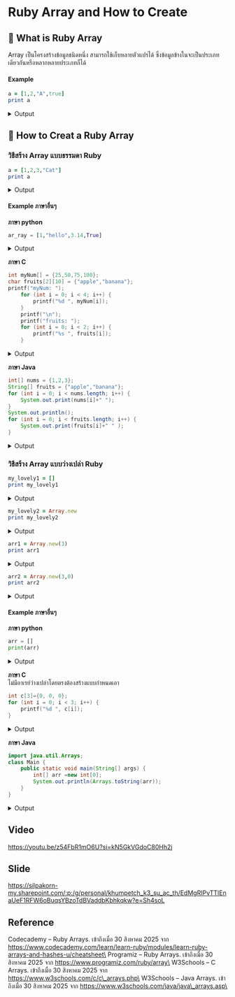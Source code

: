 # Ruby Array and How to Create

## 📌 What is Ruby Array

Array เป็นโครงสร้างข้อมูลชนิดหนึ่ง สามารถใช้เก็บหลายตัวแปรได้ ซึ่งข้อมูลข้างในจะเป็นประเภทเดียวกันหรือหลากหลายประเภทก็ได้

#### Example

```ruby
a = [1,2,"A",true]
print a
```

<details>

<summary>Output</summary>

\[1, 2, "A", true]

</details>

## 📌 How to Creat a Ruby Array

### วิธีสร้าง Array แบบธรรมดา Ruby

```ruby
a = [1,2,3,"Cat"]
print a
```

<details>

<summary>Output</summary>

\[1, 2, 3, "Cat"]

</details>

#### Example ภาษาอื่นๆ

**ภาษา python**

```python
ar_ray = [1,"hello",3.14,True]
```

<details>

<summary>Output</summary>

\[1,"hello",3.14,True]

</details>

**ภาษา C**

```c
int myNum[] = {25,50,75,100};
char fruits[2][10] = {"apple","banana"};
printf("myNum: ");
    for (int i = 0; i < 4; i++) {
        printf("%d ", myNum[i]);
    }
    printf("\n");
    printf("fruits: ");
    for (int i = 0; i < 2; i++) {
        printf("%s ", fruits[i]);
    }
```

<details>

<summary>Output</summary>

myNum: 25 50 75 100\
fruits: apple banana

</details>

**ภาษา Java**

```java
int[] nums = {1,2,3};
String[] fruits = {"apple","banana"};
for (int i = 0; i < nums.length; i++) {
    System.out.print(nums[i]+" ");
}
System.out.println();
for (int i = 0; i < fruits.length; i++) {
    System.out.print(fruits[i]+" " );
}

```

<details>

<summary>Output</summary>

1 2 3\
apple banana

</details>

### วิธีสร้าง Array แบบว่างเปล่า Ruby

```ruby
my_lovely1 = []
print my_lovely1
```

<details>

<summary>Output</summary>

\[]

</details>

```ruby
my_lovely2 = Array.new
print my_lovely2
```

<details>

<summary>Output</summary>

\[]

</details>

```ruby
arr1 = Array.new(3)
print arr1
```

<details>

<summary>Output</summary>

\[nil,nil,nil]

</details>

```ruby
arr2 = Array.new(3,0)
print arr2
```

<details>

<summary>Output</summary>

\[0,0,0]

</details>

#### Example ภาษาอื่นๆ

**ภาษา python**

```python
arr = []
print(arr)
```

<details>

<summary>Output</summary>

\[]

</details>

**ภาษา C**\
ไม่มีอาเรย์ว่างเปล่าโดยตรงต้องสร้างแบบกำหนดเอา

```c
int c[3]={0, 0, 0};
for (int i = 0; i < 3; i++) {
    printf("%d ", c[i]);
}
```

<details>

<summary>Output</summary>

0,0,0

</details>

**ภาษา Java**

```java
import java.util.Arrays;
class Main {
    public static void main(String[] args) {
        int[] arr =new int[0];
        System.out.println(Arrays.toString(arr));
    }
}
```

<details>

<summary>Output</summary>

\[]

</details>

## Video

https://youtu.be/z54FbR1mO6U?si=kN5GkVGdoC80Hh2j

## Slide

https://silpakorn-my.sharepoint.com/:p:/g/personal/khumpetch_k3_su_ac_th/EdMgRIPvTTlEnaUeF1RFW6oBuqsYBzoTdBVaddbKbhkqkw?e=Sh4soL

## Reference

Codecademy – Ruby Arrays. เข้าถึงเมื่อ 30 สิงหาคม 2025 จาก https://www.codecademy.com/learn/learn-ruby/modules/learn-ruby-arrays-and-hashes-u/cheatsheet\
Programiz – Ruby Arrays. เข้าถึงเมื่อ 30 สิงหาคม 2025 จาก https://www.programiz.com/ruby/array\
W3Schools – C Arrays. เข้าถึงเมื่อ 30 สิงหาคม 2025 จาก https://www.w3schools.com/c/c\_arrays.php\
W3Schools – Java Arrays. เข้าถึงเมื่อ 30 สิงหาคม 2025 จาก https://www.w3schools.com/java/java\_arrays.asp\
